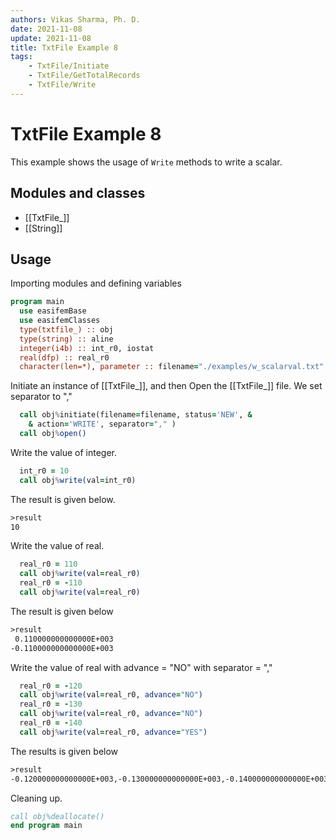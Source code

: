 ```yaml
---
authors: Vikas Sharma, Ph. D.
date: 2021-11-08
update: 2021-11-08
title: TxtFile Example 8
tags:
    - TxtFile/Initiate
    - TxtFile/GetTotalRecords
    - TxtFile/Write
---
```


# TxtFile Example 8

This example shows the usage of `Write` methods to write a scalar.

## Modules and classes

- [[TxtFile_]]
- [[String]]

## Usage

Importing modules and defining variables

``` fortran
program main
  use easifemBase
  use easifemClasses
  type(txtfile_) :: obj
  type(string) :: aline
  integer(i4b) :: int_r0, iostat
  real(dfp) :: real_r0
  character(len=*), parameter :: filename="./examples/w_scalarval.txt"
```

Initiate an instance of [[TxtFile_]], and then Open the [[TxtFile_]] file. We set separator to ","

```fortran
  call obj%initiate(filename=filename, status='NEW', &
    & action='WRITE', separator="," )
  call obj%open()
```

Write the value of integer.

```fortran
  int_r0 = 10
  call obj%write(val=int_r0)
```

The result is given below.

```txt
>result
10
```

Write the value of real.

```fortran
  real_r0 = 110
  call obj%write(val=real_r0)
  real_r0 = -110
  call obj%write(val=real_r0)
```

The result is given below

```txt
>result
 0.110000000000000E+003
-0.110000000000000E+003
```

Write the value of real with advance = "NO" with separator = ","

```fortran
  real_r0 = -120
  call obj%write(val=real_r0, advance="NO")
  real_r0 = -130
  call obj%write(val=real_r0, advance="NO")
  real_r0 = -140
  call obj%write(val=real_r0, advance="YES")
```

The results is given below

```txt
>result
-0.120000000000000E+003,-0.130000000000000E+003,-0.140000000000000E+003
```

Cleaning up.

```fortran
call obj%deallocate()
end program main
```

